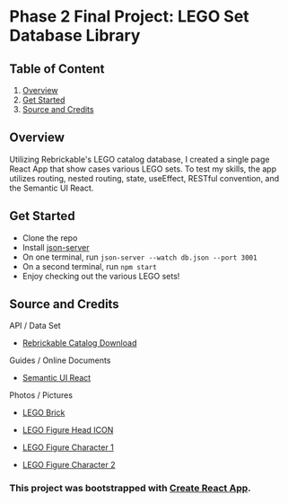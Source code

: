 # Phase 2 Final Project: LEGO Set Database Library

<!-- Gif of webpage functioning preview -->


## Table of Content

1. [Overview](#overview)
2. [Get Started](#get-started)
3. [Source and Credits](#source-and-credits)


## Overview

Utilizing Rebrickable's LEGO catalog database, I created a single page React App that show cases various LEGO sets. To test my skills, the app utilizes routing, nested routing, state, useEffect, RESTful convention, and the Semantic UI React.


## Get Started

- Clone the repo
- Install [json-server](https://github.com/typicode/json-server)
- On one terminal, run `json-server --watch db.json --port 3001`
- On a second terminal, run `npm start`
- Enjoy checking out the various LEGO sets!


## Source and Credits

API / Data Set
- [Rebrickable Catalog Download](https://rebrickable.com/downloads/)

Guides / Online Documents
- [Semantic UI React](https://react.semantic-ui.com/) 

Photos / Pictures
- [LEGO Brick](https://27gen.com/2016/04/04/consider-the-lego-brick/)

- [LEGO Figure Head ICON](https://icon-icons.com/icon/lego-figure-head-smile-toy/108508)

- [LEGO Figure Character 1](https://www.amazon.com/LEGO-Movie-Minifigure-Wyldstyle-Hoodie/dp/B00HNY2RCU)

- [LEGO Figure Character 2](https://www.minifiguresdisplay.com/products/awesome-remix-emmet-lego-movie-2-minifigure)


### This project was bootstrapped with [Create React App](https://github.com/facebook/create-react-app).

